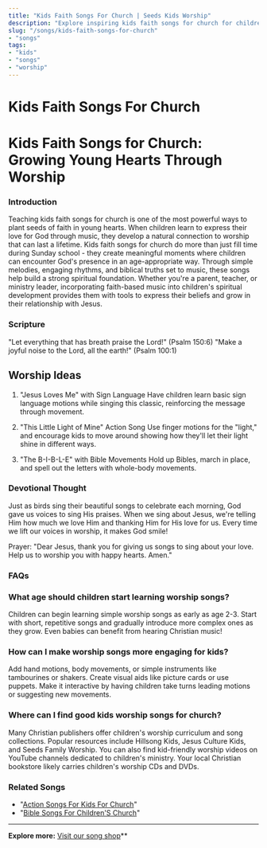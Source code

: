 ```yaml
---
title: "Kids Faith Songs For Church | Seeds Kids Worship"
description: "Explore inspiring kids faith songs for church for children's worship and faith development. Biblical music resources for families and ministry."
slug: "/songs/kids-faith-songs-for-church"
- "songs"
tags:
- "kids"
- "songs"
- "worship"
---
```


# Kids Faith Songs For Church

# Kids Faith Songs for Church: Growing Young Hearts Through Worship

### Introduction
Teaching kids faith songs for church is one of the most powerful ways to plant seeds of faith in young hearts. When children learn to express their love for God through music, they develop a natural connection to worship that can last a lifetime. Kids faith songs for church do more than just fill time during Sunday school - they create meaningful moments where children can encounter God's presence in an age-appropriate way. Through simple melodies, engaging rhythms, and biblical truths set to music, these songs help build a strong spiritual foundation. Whether you're a parent, teacher, or ministry leader, incorporating faith-based music into children's spiritual development provides them with tools to express their beliefs and grow in their relationship with Jesus.

### Scripture
"Let everything that has breath praise the Lord!" (Psalm 150:6)
"Make a joyful noise to the Lord, all the earth!" (Psalm 100:1)

## Worship Ideas
1. "Jesus Loves Me" with Sign Language
Have children learn basic sign language motions while singing this classic, reinforcing the message through movement.

2. "This Little Light of Mine" Action Song
Use finger motions for the "light," and encourage kids to move around showing how they'll let their light shine in different ways.

3. "The B-I-B-L-E" with Bible Movements
Hold up Bibles, march in place, and spell out the letters with whole-body movements.

### Devotional Thought
Just as birds sing their beautiful songs to celebrate each morning, God gave us voices to sing His praises. When we sing about Jesus, we're telling Him how much we love Him and thanking Him for His love for us. Every time we lift our voices in worship, it makes God smile!

Prayer: "Dear Jesus, thank you for giving us songs to sing about your love. Help us to worship you with happy hearts. Amen."

### FAQs

### What age should children start learning worship songs?
Children can begin learning simple worship songs as early as age 2-3. Start with short, repetitive songs and gradually introduce more complex ones as they grow. Even babies can benefit from hearing Christian music!

### How can I make worship songs more engaging for kids?
Add hand motions, body movements, or simple instruments like tambourines or shakers. Create visual aids like picture cards or use puppets. Make it interactive by having children take turns leading motions or suggesting new movements.

### Where can I find good kids worship songs for church?
Many Christian publishers offer children's worship curriculum and song collections. Popular resources include Hillsong Kids, Jesus Culture Kids, and Seeds Family Worship. You can also find kid-friendly worship videos on YouTube channels dedicated to children's ministry. Your local Christian bookstore likely carries children's worship CDs and DVDs.

### Related Songs

- "[Action Songs For Kids For Church](/songs/action-songs-for-kids-for-church/)"
- "[Bible Songs For Children'S Church](/songs/bible-songs-for-children-s-church/)"

---

**Explore more:** [Visit our song shop](https://seedskidsworship.com/shop)**

<!-- Schema Markup -->
<script type="application/ld+json">
{
  "@context": "https://schema.org",
  "@type": "MusicRecording",
  "name": "Kids Faith Songs For Church",
  "byArtist": {
    "@type": "MusicGroup",
    "name": "Seeds Kids Worship"
  },
  "isFamilyFriendly": true,
  "url": "https://seedskidsworship.com/songs/kids-faith-songs-for-church/"
}
</script>